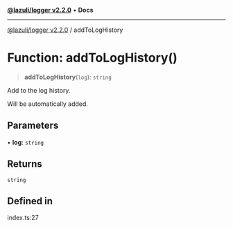 [**@lazuli/logger v2.2.0**](../README.md) • **Docs**

***

[@lazuli/logger v2.2.0](../globals.md) / addToLogHistory

# Function: addToLogHistory()

> **addToLogHistory**(`log`): `string`

Add to the log history.

Will be automatically added.

## Parameters

• **log**: `string`

## Returns

`string`

## Defined in

index.ts:27
